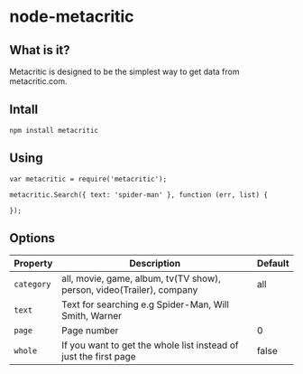 ﻿# node-metacritic

## What is it?

Metacritic is designed to be the simplest way to get data from metacritic.com.

## Intall

```
npm install metacritic

```

## Using

```
var metacritic = require('metacritic');

metacritic.Search({ text: 'spider-man' }, function (err, list) {

});

```

## Options

| Property | Description | Default |
| --- | --- | --- |
| `category` | all, movie, game, album, tv(TV show), person, video(Trailer), company | all |
| `text` | Text for searching e.g Spider-Man, Will Smith, Warner | |
| `page` | Page number | 0 |
| `whole` | If you want to get the whole list instead of just the first page | false |
